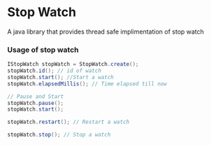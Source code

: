 # Stop Watch
A java library that provides thread safe implimentation of stop watch

### Usage of stop watch

```java
IStopWatch stopWatch = StopWatch.create();
stopWatch.id(); // id of watch
stopWatch.start(); //Start a watch
stopWatch.elapsedMillis(); // Time elapsed till now

// Pause and Start
stopWatch.pause();
stopWatch.start();

stopWatch.restart(); // Restart a watch

stopWatch.stop(); // Stop a watch
```
